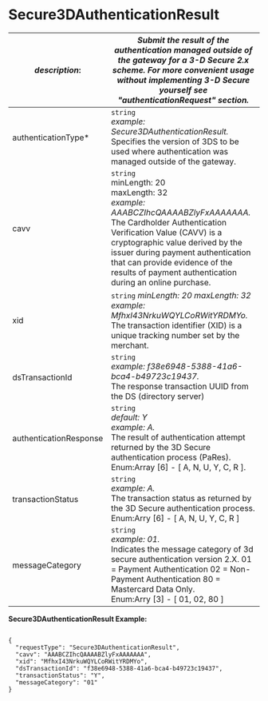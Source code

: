 
# Secure3DAuthenticationResult

| *description*: | *Submit the result of the authentication managed outside of the gateway for a 3-D Secure 2.x scheme. For more convenient usage without implementing 3-D Secure yourself see "authenticationRequest" section.*| 
|----|----|
| authenticationType* |  ``` string ```  <br/>  *example: Secure3DAuthenticationResult.* <br/>  Specifies the version of 3DS to be used where authentication was managed outside of the gateway.|
| cavv |  ``` string ```  <br/> minLength: 20  <br/> maxLength: 32  <br/> *example: AAABCZIhcQAAAABZlyFxAAAAAAA.*  <br/> The Cardholder Authentication Verification Value (CAVV) is a cryptographic value derived by the issuer during payment authentication that can provide evidence of the results of payment authentication during an online purchase.|
| xid |  ``` string ```  *minLength: 20 maxLength: 32 example: MfhxI43NrkuWQYLCoRWitYRDMYo.* The transaction identifier (XID) is a unique tracking number set by the merchant.|
| dsTransactionId |  ``` string ```  <br/>  *example: f38e6948-5388-41a6-bca4-b49723c19437.*  <br/> The response transaction UUID from the DS (directory server)|
| authenticationResponse |  ``` string ```  <br/>  *default: Y  <br/> example: A.*  <br/> The result of authentication attempt returned by the 3D Secure authentication process (PaRes).  <br/> Enum:Array [6] - [ A, N, U, Y, C, R ].|
| transactionStatus |  ``` string ```  <br/>  *example: A.*  <br/> The transaction status as returned by the 3D Secure authentication process.  <br/> Enum:Arry [6] - [ A, N, U, Y, C, R ]|  
| messageCategory |  ``` string ```  <br/>  *example: 01.*  <br/> Indicates the message category of 3d secure authentication version 2.X. 01 = Payment Authentication 02 = Non-Payment Authentication 80 = Mastercard Data Only. <br/>  Enum:Arry [3] - [ 01, 02, 80 ]|  

**Secure3DAuthenticationResult Example:**

```{r}

{
  "requestType": "Secure3DAuthenticationResult",
  "cavv": "AAABCZIhcQAAAABZlyFxAAAAAAA",
  "xid": "MfhxI43NrkuWQYLCoRWitYRDMYo",
  "dsTransactionId": "f38e6948-5388-41a6-bca4-b49723c19437",
  "transactionStatus": "Y",
  "messageCategory": "01"
}
```  

